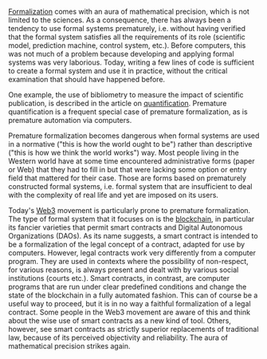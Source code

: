 [Formalization](Formalization.md) comes with an aura of mathematical precision, which is not limited to the sciences. As a consequence, there has always been a tendency to use formal systems prematurely, i.e. without having verified that the formal system satisfies all the requirements of its role (scientific model, prediction machine, control system, etc.). Before computers, this was not much of a problem because developing and applying formal systems was very laborious. Today, writing a few lines of code is sufficient to create a formal system and use it in practice, without the critical examination that should have happened before.

One example, the use of bibliometry to measure the impact of scientific publication, is described in the article on [quantification](Quantification.md).  Premature quantification is a frequent special case of premature formalization, as is premature automation via computers.

Premature formalization becomes dangerous when formal systems are used in a normative ("this is how the world ought to be") rather than descriptive ("this is how we think the world works") way. Most people living in the Western world have at some time encountered administrative forms (paper or Web) that they had to fill in but that were lacking some option or entry field that mattered for their case. Those are forms based on prematurely constructed formal systems, i.e. formal system that are insufficient to deal with the complexity of real life and yet are imposed on its users.

Today's [Web3](Web3.md) movement is particularly prone to premature formalization. The type of formal system that it focuses on is the [blockchain](Blockchain.md), in particular its fancier varieties that permit smart contracts and Digital Autonomous Organizations (DAOs). As its name suggests, a smart contract is intended to be a formalization of the legal concept of a contract, adapted for use by computers. However, legal contracts work very differently from a computer program. They are used in contexts where the possibility of non-respect, for various reasons, is always present and dealt with by various social institutions (courts etc.). Smart contracts, in contrast, are computer programs that are run under clear predefined conditions and change the state of the blockchain in a fully automated fashion. This can of course be a useful way to proceed, but it is in no way a faithful formalization of a legal contract. Some people in the Web3 movement are aware of this and think about the wise use of smart contracts as a new kind of tool. Others, however, see smart contracts as strictly superior replacements of traditional law, because of its perceived objectivity and reliability. The aura of mathematical precision strikes again.
